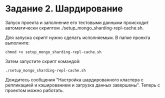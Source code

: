 # Задание 2. Шардирование

Запуск проекта и заполнение его тестовыми данными происходит автоматически скриптом ./setup_mongo_sharding-repl-cache.sh.

Для запуска скрипт нужно сделать исполняемым. В папке проекта выполните:

    chmod +x setup_mongo_sharding-repl-cache.sh

Затем запустите скрипт командой:

    ./setup_mongo_sharding-repl-cache.sh

Дождитесь сообщения "Настройка шардированного кластера с репликацией и кэшированием и загрузка данных завершены".
Теперь с проектом можно работать.
